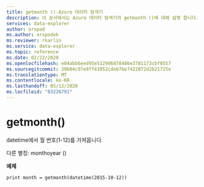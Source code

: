 ```yaml
---
title: getmonth ()-Azure 데이터 탐색기
description: 이 문서에서는 Azure 데이터 탐색기의 getmonth ()에 대해 설명 합니다.
services: data-explorer
author: orspod
ms.author: orspodek
ms.reviewer: rkarlin
ms.service: data-explorer
ms.topic: reference
ms.date: 02/22/2020
ms.openlocfilehash: e04abb6eed95e5129d6878486e3781173cbf0557
ms.sourcegitcommit: 39b04c97e9ff43052cdeb7be7422072d2b21725e
ms.translationtype: MT
ms.contentlocale: ko-KR
ms.lasthandoff: 05/12/2020
ms.locfileid: "83226791"
---
```

# <a name="getmonth"></a>getmonth()

datetime에서 월 번호(1-12)를 가져옵니다.

다른 별칭: monthoyear ()

**예제**

<!-- csl: https://help.kusto.windows.net/Samples -->
```kusto
print month = getmonth(datetime(2015-10-12))
```
